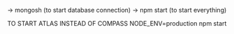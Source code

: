 -> mongosh (to start database connection)
-> npm start (to start everything)





TO START ATLAS INSTEAD OF COMPASS
NODE_ENV=production npm start
